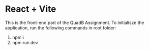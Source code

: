 # React + Vite

This is the front-end part of the QuadB Assignment.
To initialisze the application, run the following commands in root folder:
1. npm i
2. npm run dev
